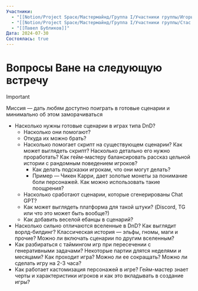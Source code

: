```yaml
---
Участники:
  - "[[Notion/Project Space/Мастермайнд/Группа I/Участники группы/Игорь Алексеенко/Игорь Алексеенко\\|Игорь Алексеенко]]"
  - "[[Notion/Project Space/Мастермайнд/Группа I/Участники группы/Стас Харламов/Стас Харламов\\|Стас Харламов]]"
  - "[[Павел Бубликов]]"
Дата: 2024-07-30
Состоялась: true
---
```

# Вопросы Ване на следующую встречу

> [!important]  
> Миссия — дать любям доступно поиграть в готовые сценарии и минимально об этом заморачиваться  

- Насколько нужны готовые сценарии в играх типа DnD?
    - Насколько они помогают?
    - Откуда их можно брать?
    - Насколько помогает скрипт на существующем сценарии? Как может выглядеть скрипт? Насколько детально его нужно проработать? Как гейм-мастеру балансировать рассказ цельной истории с рандомным поведением игроков?
        - Как делать подсказки игрокам, что они могут делать?
        - Пример — Чикен Карри, дает золотые монеты за понимание боли персонажей. Как можно использовать такие поощрения?
    - Насколько сработают сценарии, которые сгенерированы Chat GPT?
    - Как может выглядеть платформа для такой штуки? (Discord, TG или что это может быть вообще?)
    - Как добавить веселой ебанцы в сценарий?
- Насколько сильно отличаются вселенные в DnD? Как выглядит ворлд-билдинг? Классическая история — эльфы, гномы, маги и прочие? Можно ли включать сценарии по другим вселенным?
- Как разбираться с таймингом игр при пересечении с генеративными задачами? Некоторые партии длятся неделями и месяцами? Как проходит игра? Можно ли ее сокращать? Можно ли сделать игру на 2-3 часа?
- Как работает кастомизация персонажей в игре? Гейм-мастер знает черты и характеристики игроков и как это вкладывать в создание игры?